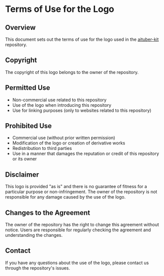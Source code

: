 # Terms of Use for the Logo

## Overview

This document sets out the terms of use for the logo used in the [aituber-kit](https://github.com/tegnike/aituber-kit) repository.

## Copyright

The copyright of this logo belongs to the owner of the repository.

## Permitted Use

- Non-commercial use related to this repository
- Use of the logo when introducing this repository
- Use for linking purposes (only to websites related to this repository)

## Prohibited Use

- Commercial use (without prior written permission)
- Modification of the logo or creation of derivative works
- Redistribution to third parties
- Use in a manner that damages the reputation or credit of this repository or its owner

## Disclaimer

This logo is provided "as is" and there is no guarantee of fitness for a particular purpose or non-infringement. The owner of the repository is not responsible for any damage caused by the use of the logo.

## Changes to the Agreement

The owner of the repository has the right to change this agreement without notice. Users are responsible for regularly checking the agreement and understanding the changes.

## Contact

If you have any questions about the use of the logo, please contact us through the repository's issues.
